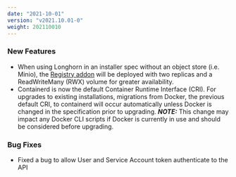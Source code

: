 ```yaml
---
date: "2021-10-01"
version: "v2021.10.01-0"
weight: 202110010
---
```


### <span class="label label-green">New Features</span>
- When using Longhorn in an installer spec without an object store (i.e. Minio), the [Registry addon](/docs/add-ons/registry) will be deployed with two replicas and a ReadWriteMany (RWX) volume for greater availability.
- Containerd is now the default Container Runtime Interface (CRI). For upgrades to existing installations, migrations from Docker, the previous default CRI, to containerd will occur automatically unless Docker is changed in the specification prior to upgrading. 
_**NOTE:**_ This change may impact any Docker CLI scripts if Docker is currently in use and should be considered before upgrading.  
### <span class="label label-orange">Bug Fixes</span>
- Fixed a bug to allow User and Service Account token authenticate to the API
